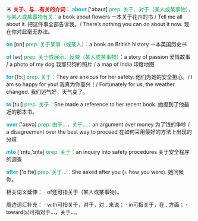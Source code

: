 ☀ <font color="red">**关于、与…有关的介词：**</font>
<font color="sky blue">**about**</font> ['əbaʊt] 
<font color="#00b050">prep. 关于、对于（某人或某事物），与某人或某事物有关：</font>a book about flowers 一本关于花卉的书 / Tell me all about it. 把这件事全部告诉我。/ There’s nothing you can do about it now. 现在你对此毫无办法。

<font color="sky blue">**on**</font> [ɒn] 
<font color="#00b050">prep. 关于某事（或某人）：</font>a book on British history 一本英国历史书

<font color="sky blue">**of**</font> [əv] 
<font color="#00b050">prep. 关于或展示、反映（某人或某事物）：</font>a story of passion 爱情故事 / a photo of my dog 我那只狗的照片 / a map of India 印度地图

<font color="sky blue">**for**</font> [fɔ:] 
<font color="#00b050">prep. 关于：</font>They are anxious for her safety. 他们为她的安全担心。/ I am so happy for you! 我真为你高兴！/ Fortunately for us, the weather changed. 我们运气好，天气变了。

<font color="sky blue">**to**</font> [tu:] 
<font color="#00b050">prep. 关于：</font>She made a reference to her recent book. 她提到了他最近的那本书。

<font color="sky blue">**over**</font> ['əʊvə] 
<font color="#00b050">prep. 由于…，关于…：</font>an argument over money 为了钱的争吵 / a disagreement over the best way to proceed 在如何采用最好的方法上出现的分歧

<font color="sky blue">**into**</font> ['ɪntu,'ɪntə] 
<font color="#00b050">prep. 关于：</font>an inquiry into safety procedures 关于安全程序的调查

<font color="sky blue">**after**</font> ['ɑːftə] 
<font color="#00b050">prep. 关于…：</font>She asked after you (= how you were). 她问候你。

相关词义延伸：
· of还可指关于（某人或某事物）。

周边词汇补充：
· with可指关于，对于，对…来说；
· in可指关于，在…方面；
· toward(s)可指对于…，关于…。
